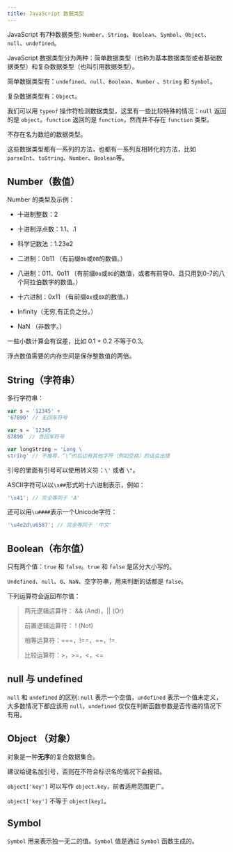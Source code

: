 ```yaml
---
title: JavaScript 数据类型
---
```


JavaScript 有7种数据类型: `Number`、`String`、`Boolean`、`Symbol`、`Object`、`null`、`undefined`。

JavaScript 数据类型分为两种：简单数据类型（也称为基本数据类型或者基础数据类型）和复杂数据类型（也叫引用数据类型）。

简单数据类型有：`undefined`、`null`、`Boolean`、`Number` 、`String` 和 `Symbol`。

复杂数据类型有：`Object`。

我们可以用 `typeof` 操作符检测数据类型，这里有一些比较特殊的情况：`null` 返回的是 `object`。`function` 返回的是 `function`，然而并不存在 `function` 类型。

不存在名为数组的数据类型。

这些数据类型都有一系列的方法，也都有一系列互相转化的方法，比如`parseInt`、`toString`、`Number`、`Boolean`等。

## Number（数值）

Number 的类型及示例：

- 十进制整数：2

- 十进制浮点数：1.1、.1

- 科学记数法：1.23e2

- 二进制：0b11 （有前缀`0b`或`0B`的数值。）

- 八进制：011、0o11 （有前缀`0o`或`0O`的数值，或者有前导0、且只用到0-7的八个阿拉伯数字的数值。）

- 十六进制：0x11 （有前缀`0x`或`0X`的数值。）

- Infinity（无穷,有正负之分。）

- NaN （非数字。）

一些小数计算会有误差，比如 0.1 + 0.2 不等于0.3。

浮点数值需要的内存空间是保存整数值的两倍。

## String（字符串）

多行字符串：
```JavaScript
var s = '12345' +
'67890' // 无回车符号

var s = `12345
67890` // 含回车符号

var longString = 'Long \
string' // 不推荐，“\”的后边有其他字符（例如空格）的话会出错
```

引号的里面有引号可以使用转义符：`\'` 或者 `\"`。

ASCII字符可以以`\x##`形式的十六进制表示，例如：

```JavaScript
'\x41'; // 完全等同于 'A'
```

还可以用`\u####`表示一个Unicode字符：

```JavaScript
'\u4e2d\u6587'; // 完全等同于 '中文'
```

## Boolean（布尔值）

只有两个值：`true` 和 `false`。`true` 和 `false` 是区分大小写的。

`Undefined`、`null`、`0`、`NaN`、空字符串，用来判断的话都是 `false`。

下列运算符会返回布尔值：

> 两元逻辑运算符： && (And)，|| (Or)
> 
> 前置逻辑运算符： ! (Not)
>
> 相等运算符：===，!==，==，!=
>
> 比较运算符：>，>=，<，<=

## null 与 undefined

`null` 和 `undefined` 的区别: `null` 表示一个空值，`undefined` 表示一个值未定义，大多数情况下都应该用 `null`，`undefined` 仅仅在判断函数参数是否传递的情况下有用。

## Object （对象）

对象是一种**无序**的复合数据集合。

建议给键名加引号，否则在不符合标识名的情况下会报错。

`object['key']` 可以写作 `object.key`，前者适用范围更广。

`object['key']` 不等于 `object[key]`。

## Symbol

`Symbol` 用来表示独一无二的值。`Symbol` 值是通过 `Symbol` 函数生成的。
